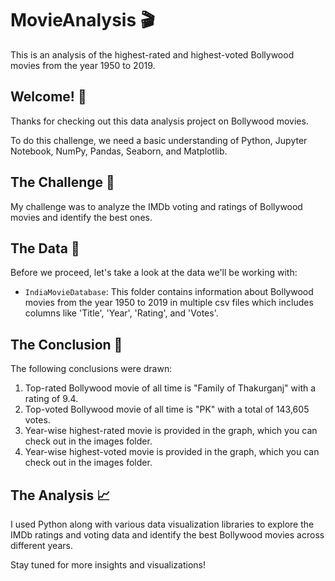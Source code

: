 # MovieAnalysis :clapper:

This is an analysis of the highest-rated and highest-voted Bollywood movies from the year 1950 to 2019.

## Welcome! :wave:
Thanks for checking out this data analysis project on Bollywood movies. 

To do this challenge, we need a basic understanding of Python, Jupyter Notebook, NumPy, Pandas, Seaborn, and Matplotlib. 

## The Challenge :muscle:
My challenge was to analyze the IMDb voting and ratings of Bollywood movies and identify the best ones. 

## The Data :floppy_disk:
Before we proceed, let's take a look at the data we'll be working with:

- `IndiaMovieDatabase`: This folder contains information about Bollywood movies from the year 1950 to 2019 in multiple csv files which includes columns like 'Title', 'Year', 'Rating', and 'Votes'.

## The Conclusion :mag_right:
The following conclusions were drawn: 

1. Top-rated Bollywood movie of all time is "Family of Thakurganj" with a rating of 9.4.
2. Top-voted Bollywood movie of all time is "PK" with a total of 143,605 votes.
3. Year-wise highest-rated movie is provided in the graph, which you can check out in the images folder. 
4. Year-wise highest-voted movie is provided in the graph, which you can check out in the images folder. 

## The Analysis :chart_with_upwards_trend:
I used Python along with various data visualization libraries to explore the IMDb ratings and voting data and identify the best Bollywood movies across different years. 

Stay tuned for more insights and visualizations!
